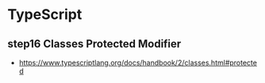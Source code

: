 # TypeScript

## step16 Classes Protected Modifier

- https://www.typescriptlang.org/docs/handbook/2/classes.html#protected
